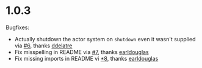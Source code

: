 # 1.0.3

Bugfixes:
- Actually shutdown the actor system on `shutdown` even it wasn't supplied via [#6](https://github.com/gphat/datadog-scala/pull/6), thanks [ddelatre](https://github.com/ddelautre)
- Fix misspelling in README via [#7](https://github.com/gphat/datadog-scala/pull/7), thanks [earldouglas](https://github.com/earldouglas)
- Fix missing imports in README vi [*8](https://github.com/gphat/datadog-scala/pull/8), thanks [earldouglas](https://github.com/earldouglas)

